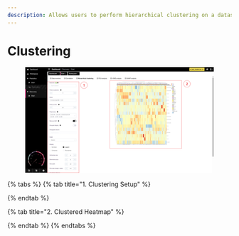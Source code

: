 ```yaml
---
description: Allows users to perform hierarchical clustering on a dataset.
---
```


# Clustering

<figure><img src="../../.gitbook/assets/Discovery_Clustering_Main-maxcompress-annotated.png" alt=""><figcaption></figcaption></figure>

{% tabs %}
{% tab title="1. Clustering Setup" %}

{% endtab %}

{% tab title="2. Clustered Heatmap" %}

{% endtab %}
{% endtabs %}
